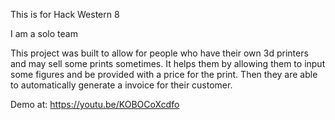 This is for Hack Western 8

I am a solo team

This project was built to allow for people who have their own 3d printers and may sell some prints sometimes. It helps them by allowing them to input some figures and be provided with a price for the print. Then they are able to automatically generate a invoice for their customer.

Demo at: https://youtu.be/KOBOCoXcdfo